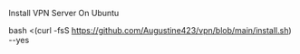 Install VPN Server On Ubuntu

bash <(curl -fsS https://github.com/Augustine423/vpn/blob/main/install.sh) --yes

